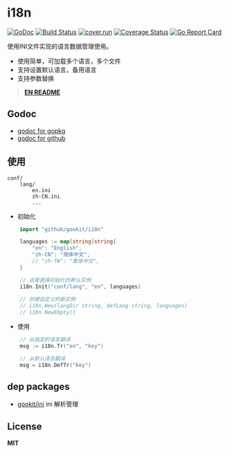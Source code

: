 # i18n

[![GoDoc](https://godoc.org/github.com/gookit/i18n?status.svg)](https://godoc.org/github.com/gookit/i18n)
[![Build Status](https://travis-ci.org/gookit/i18n.svg?branch=master)](https://travis-ci.org/gookit/i18n)
[![cover.run](https://cover.run/go/https:/github.com/gookit/i18n.svg?style=flat&tag=golang-1.10)](https://cover.run/go?tag=golang-1.10&repo=https%3A%2Fgithub.com%2Fgookit%2Fi18n)
[![Coverage Status](https://coveralls.io/repos/github/gookit/i18n/badge.svg?branch=master)](https://coveralls.io/github/gookit/i18n?branch=master)
[![Go Report Card](https://goreportcard.com/badge/github.com/gookit/i18n)](https://goreportcard.com/report/github.com/gookit/i18n)

使用INI文件实现的语言数据管理使用。

- 使用简单，可加载多个语言，多个文件
- 支持设置默认语言，备用语言
- 支持参数替换

> **[EN README](README.md)**

## Godoc

- [godoc for gopkg](https://godoc.org/gopkg.in/gookit/i18n.v1)
- [godoc for github](https://godoc.org/github.com/gookit/i18n)

## 使用

```text
conf/
    lang/
        en.ini
        zh-CN.ini
        ...
```

- 初始化

```go
    import "github/gookit/i18n"

    languages := map[string]string{
        "en": "English",
        "zh-CN": "简体中文",
        // "zh-TW": "繁体中文",
    }

    // 这里直接初始化的默认实例
    i18n.Init("conf/lang", "en", languages)
    
    // 创建自定义的新实例
    // i18n.New(langDir string, defLang string, languages)
    // i18n.NewEmpty()
```

- 使用

```go
    // 从指定的语言翻译
    msg := i18n.Tr("en", "key")

    // 从默认语言翻译
    msg = i18n.DefTr("key")
```

## dep packages

- [gookit/ini](https://github.com/gookit/ini) ini 解析管理

## License

**MIT**
